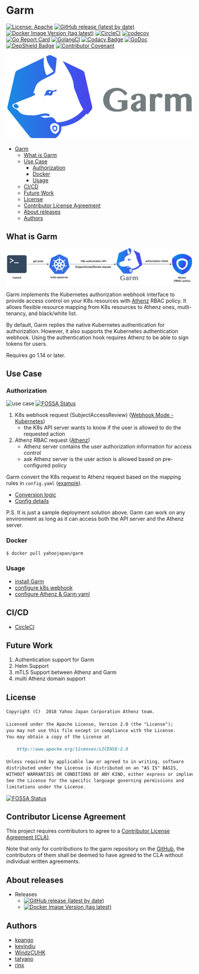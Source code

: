 # Garm

[![License: Apache](https://img.shields.io/badge/License-Apache%202.0-blue.svg?style=flat-square)](https://opensource.org/licenses/Apache-2.0)
[![GitHub release (latest by date)](https://img.shields.io/github/v/release/yahoojapan/garm?style=flat-square&label=Github%20version)](https://github.com/yahoojapan/garm/releases/latest)
[![Docker Image Version (tag latest)](https://img.shields.io/docker/v/yahoojapan/garm/latest?style=flat-square&label=Docker%20version)](https://hub.docker.com/r/yahoojapan/garm/tags)
[![CircleCI](https://circleci.com/gh/yahoojapan/garm.svg)](https://circleci.com/gh/yahoojapan/garm)
[![codecov](https://codecov.io/gh/yahoojapan/garm/branch/master/graph/badge.svg?token=2CzooNJtUu&style=flat-square)](https://codecov.io/gh/yahoojapan/garm)
[![Go Report Card](https://goreportcard.com/badge/github.com/yahoojapan/garm)](https://goreportcard.com/report/github.com/yahoojapan/garm)
[![GolangCI](https://golangci.com/badges/github.com/yahoojapan/garm.svg?style=flat-square)](https://golangci.com/r/github.com/yahoojapan/garm)
[![Codacy Badge](https://api.codacy.com/project/badge/Grade/32397d339f6c450a82af72c8a0c15e5f)](https://www.codacy.com/app/i.can.feel.gravity/garm?utm_source=github.com&amp;utm_medium=referral&amp;utm_content=yahoojapan/garm&amp;utm_campaign=Badge_Grade)
[![GoDoc](http://godoc.org/github.com/yahoojapan/garm?status.svg)](http://godoc.org/github.com/yahoojapan/garm)
[![DepShield Badge](https://depshield.sonatype.org/badges/yahoojapan/garm/depshield.svg)](https://depshield.github.io)
[![Contributor Covenant](https://img.shields.io/badge/Contributor%20Covenant-v2.0%20adopted-ff69b4.svg)](code_of_conduct.md)

![logo](./images/logo.png)

<!-- TOC insertAnchor:false -->

- [Garm](#garm)
    - [What is Garm](#what-is-garm)
    - [Use Case](#use-case)
        - [Authorization](#authorization)
        - [Docker](#docker)
        - [Usage](#usage)
    - [CI/CD](#cicd)
    - [Future Work](#future-work)
    - [License](#license)
    - [Contributor License Agreement](#contributor-license-agreement)
    - [About releases](#about-releases)
    - [Authors](#authors)

<!-- /TOC -->

## What is Garm

![concept](./docs/assets/concept.png)

Garm implements the Kubernetes authorization webhook interface to provide access control on your K8s resources with [Athenz](https://github.com/AthenZ/athenz) RBAC policy. It allows flexible resource mapping from K8s resources to Athenz ones, mutli-tenancy, and black/white list.

By default, Garm replies the native Kubernetes authentication for authorization. However, it also supports the Kubernetes authentication webhook. Using the authentication hook requires Athenz to be able to sign tokens for users.

Requires go 1.14 or later.

## Use Case

### Authorization

![use case](./docs/assets/use-case.png)
[![FOSSA Status](https://app.fossa.io/api/projects/git%2Bgithub.com%2Fyahoojapan%2Fgarm.svg?type=shield)](https://app.fossa.io/projects/git%2Bgithub.com%2Fyahoojapan%2Fgarm?ref=badge_shield)

1. K8s webhook request (SubjectAccessReview) ([Webhook Mode - Kubernetes](https://kubernetes.io/docs/reference/access-authn-authz/webhook/))
    - the K8s API server wants to know if the user is allowed to do the requested action
2. Athenz RBAC request ([Athenz](http://www.athenz.io/))
    - Athenz server contains the user authorization information for access control
    - ask Athenz server is the user action is allowed based on pre-configured policy

Garm convert the K8s request to Athenz request based on the mapping rules in `config.yaml` ([example](./config/testdata/example_config.yaml)).

- [Conversion logic](./docs/garm-functional-overview.md)
- [Config details](./docs/config-detail.md)

P.S. It is just a sample deployment solution above. Garm can work on any environment as long as it can access both the API server and the Athenz server.

### Docker
```shell
$ docker pull yahoojapan/garm
```

### Usage

- [install Garm](https://github.com/yahoojapan/garm/blob/master/docs/installation/02.%20install-garm.md)
- [configure k8s webhook](https://github.com/yahoojapan/garm/blob/master/docs/installation/03.%20config-k8s-in-webhook-mode.md)
- [configure Athenz & Garm yaml](./docs/config-detail.md)

## CI/CD

- [CircleCI](https://circleci.com/gh/yahoojapan/garm)

## Future Work

1. Authentication support for Garm
2. Helm Support
3. mTLS Support between Athenz and Garm
4. multi Athenz domain support

## License
```markdown
Copyright (C)  2018 Yahoo Japan Corporation Athenz team.

Licensed under the Apache License, Version 2.0 (the "License");
you may not use this file except in compliance with the License.
You may obtain a copy of the License at

    http://www.apache.org/licenses/LICENSE-2.0

Unless required by applicable law or agreed to in writing, software
distributed under the License is distributed on an "AS IS" BASIS,
WITHOUT WARRANTIES OR CONDITIONS OF ANY KIND, either express or implied.
See the License for the specific language governing permissions and
limitations under the License.
```

[![FOSSA Status](https://app.fossa.io/api/projects/git%2Bgithub.com%2Fyahoojapan%2Fgarm.svg?type=large)](https://app.fossa.io/projects/git%2Bgithub.com%2Fyahoojapan%2Fgarm?ref=badge_large)

## Contributor License Agreement

This project requires contributors to agree to a [Contributor License Agreement (CLA)](https://gist.github.com/ydnjp/3095832f100d5c3d2592).

Note that only for contributions to the garm repository on the [GitHub](https://github.com/yahoojapan/garm), the contributors of them shall be deemed to have agreed to the CLA without individual written agreements.

## About releases

- Releases
    - [![GitHub release (latest by date)](https://img.shields.io/github/v/release/yahoojapan/garm?style=flat-square&label=Github%20version)](https://github.com/yahoojapan/garm/releases/latest)
    - [![Docker Image Version (tag latest)](https://img.shields.io/docker/v/yahoojapan/garm/latest?style=flat-square&label=Docker%20version)](https://hub.docker.com/r/yahoojapan/garm/tags)

## Authors

- [kpango](https://github.com/kpango)
- [kevindiu](https://github.com/kevindiu)
- [WindzCUHK](https://github.com/WindzCUHK)
- [tatyano](https://github.com/tatyano)
- [rinx](https://github.com/rinx)

